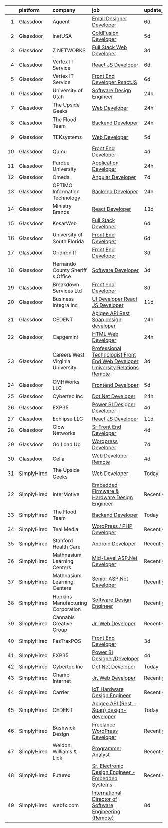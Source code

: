 

|    | platform    | company                            | job                                                                                                                                                                                                                                                                                                                                                                                                                                                                                                                                                                                                                                                                                                                                                                                                                                                                                                                                                                                                                                                                                                                                                                                                                                                                                             | update_time   | location                  |
|---:|:------------|:-----------------------------------|:------------------------------------------------------------------------------------------------------------------------------------------------------------------------------------------------------------------------------------------------------------------------------------------------------------------------------------------------------------------------------------------------------------------------------------------------------------------------------------------------------------------------------------------------------------------------------------------------------------------------------------------------------------------------------------------------------------------------------------------------------------------------------------------------------------------------------------------------------------------------------------------------------------------------------------------------------------------------------------------------------------------------------------------------------------------------------------------------------------------------------------------------------------------------------------------------------------------------------------------------------------------------------------------------|:--------------|:--------------------------|
|  1 | Glassdoor   | Aquent                             | [Email Designer   Developer](https://www.glassdoor.com/partner/jobListing.htm?pos=105&ao=1110586&s=58&guid=00000182a56f3f508926c4c4b67c3590&src=GD_JOB_AD&t=SR&vt=w&cs=1_a05059c0&cb=1660632907937&jobListingId=1008063506203&cpc=8795CF9063CD573D&jrtk=3-0-1gaimufrv2ap9001-1gaimufsfirlh800-81f66ac0617ac308--6NYlbfkN0DMrcEu7yrtATojKJA7cEzGQ3FdRGWLh0CZQInL4ECGI9gD0Wolx9R2v-Aex0-GK07CFRXuAyVUqqDdWqgnAY3f8fv_frR8awgIXiu3YXjZJb5Frrci7jPiqg__1ogudDJ5yzLZW31j0btrCAm0bBUqxkfuA6zQI6q7AH0oojmb_BiZKXIYoJ1TdiNDZFQT8fWdf01CvzHHNX27Ul59hLLsvFnpy_FLfSwLKctwfBtV73tSoNVu0pH8A5DIhhFm3FGur7rlka7boCGgiaSYrkL8hXVPGmJIzV5LJzA9XaKXPB8eU72fPxb-T5-UTpGrQlk8_R01oFb2K5JEoNAP1Bj-VCXZWPzjNQ7kFmFUS5YcbWoyN5T_iiHpwcfixjRHnSIjXhbpxHxgtAtrTeKHi59wLimsXSZSnmrOafJcWd-Fsf_cv_klwjduxvd1MFxLGsAb6UNSD_QiAg%3D%3D)                                                                                                                                                                                                                                                                                                                                                                                                                                                                                    | 6d            | McLean, VA                |
|  2 | Glassdoor   | inetUSA                            | [ColdFusion Developer](https://www.glassdoor.com/partner/jobListing.htm?pos=120&ao=1136043&s=58&guid=00000182a56f3f508926c4c4b67c3590&src=GD_JOB_AD&t=SR&vt=w&ea=1&cs=1_b2b90c6d&cb=1660632907939&jobListingId=1008065123677&jrtk=3-0-1gaimufrv2ap9001-1gaimufsfirlh800-d2508d552526215e-)                                                                                                                                                                                                                                                                                                                                                                                                                                                                                                                                                                                                                                                                                                                                                                                                                                                                                                                                                                                                      | 5d            | Remote                    |
|  3 | Glassdoor   | Z NETWORKS                         | [Full Stack Web Developer](https://www.glassdoor.com/partner/jobListing.htm?pos=126&ao=1136043&s=58&guid=00000182a56f3f508926c4c4b67c3590&src=GD_JOB_AD&t=SR&vt=w&cs=1_f938c9e8&cb=1660632907939&jobListingId=1008069163903&jrtk=3-0-1gaimufrv2ap9001-1gaimufsfirlh800-40bb28a96ccf89e0-)                                                                                                                                                                                                                                                                                                                                                                                                                                                                                                                                                                                                                                                                                                                                                                                                                                                                                                                                                                                                       | 3d            | Marysville, WA            |
|  4 | Glassdoor   | Vertex IT Service                  | [React JS Developer](https://www.glassdoor.com/partner/jobListing.htm?pos=106&ao=1136043&s=58&guid=00000182a56f3f508926c4c4b67c3590&src=GD_JOB_AD&t=SR&vt=w&ea=1&cs=1_66377045&cb=1660632907938&jobListingId=1008063446673&jrtk=3-0-1gaimufrv2ap9001-1gaimufsfirlh800-7f079874353044f8-)                                                                                                                                                                                                                                                                                                                                                                                                                                                                                                                                                                                                                                                                                                                                                                                                                                                                                                                                                                                                        | 6d            | Remote                    |
|  5 | Glassdoor   | Vertex IT Service                  | [Front End Developer ReactJS ](https://www.glassdoor.com/partner/jobListing.htm?pos=112&ao=1136043&s=58&guid=00000182a56f3f508926c4c4b67c3590&src=GD_JOB_AD&t=SR&vt=w&ea=1&cs=1_e52c350b&cb=1660632907938&jobListingId=1008063443131&jrtk=3-0-1gaimufrv2ap9001-1gaimufsfirlh800-218d1c3574b682f9-)                                                                                                                                                                                                                                                                                                                                                                                                                                                                                                                                                                                                                                                                                                                                                                                                                                                                                                                                                                                              | 6d            | Stamford, CT              |
|  6 | Glassdoor   | University of Utah                 | [Software Design Engineer](https://www.glassdoor.com/partner/jobListing.htm?pos=121&ao=1136043&s=58&guid=00000182a56f3f508926c4c4b67c3590&src=GD_JOB_AD&t=SR&vt=w&cs=1_329556b6&cb=1660632907939&jobListingId=1008072857167&jrtk=3-0-1gaimufrv2ap9001-1gaimufsfirlh800-35f42f1e93c7e2ec-)                                                                                                                                                                                                                                                                                                                                                                                                                                                                                                                                                                                                                                                                                                                                                                                                                                                                                                                                                                                                       | 24h           | Salt Lake City, UT        |
|  7 | Glassdoor   | The Upside Geeks                   | [Web Developer](https://www.glassdoor.com/partner/jobListing.htm?pos=108&ao=1136043&s=58&guid=00000182a56f3f508926c4c4b67c3590&src=GD_JOB_AD&t=SR&vt=w&ea=1&cs=1_fa176aa0&cb=1660632907938&jobListingId=1008073003097&jrtk=3-0-1gaimufrv2ap9001-1gaimufsfirlh800-0961838ccf0eba1a-)                                                                                                                                                                                                                                                                                                                                                                                                                                                                                                                                                                                                                                                                                                                                                                                                                                                                                                                                                                                                             | 24h           | Remote                    |
|  8 | Glassdoor   | The Flood Team                     | [Backend Developer](https://www.glassdoor.com/partner/jobListing.htm?pos=114&ao=1136043&s=58&guid=00000182a56f3f508926c4c4b67c3590&src=GD_JOB_AD&t=SR&vt=w&ea=1&cs=1_bd43d1d8&cb=1660632907938&jobListingId=1008071714091&jrtk=3-0-1gaimufrv2ap9001-1gaimufsfirlh800-e4a574d66f354b9c-)                                                                                                                                                                                                                                                                                                                                                                                                                                                                                                                                                                                                                                                                                                                                                                                                                                                                                                                                                                                                         | 24h           | Remote                    |
|  9 | Glassdoor   | TEKsystems                         | [Web Developer](https://www.glassdoor.com/partner/jobListing.htm?pos=104&ao=1110586&s=58&guid=00000182a56f3f508926c4c4b67c3590&src=GD_JOB_AD&t=SR&vt=w&cs=1_e5f45b42&cb=1660632907937&jobListingId=1008066163923&cpc=1CBFC3E34E2A31FF&jrtk=3-0-1gaimufrv2ap9001-1gaimufsfirlh800-3885d66f6a2df56f--6NYlbfkN0AuKz8EBO1xHDEL7V2YF9xF3dC_I9B9i-Zw2Jh8clPMK3KTieKealHQySFBD4L6FvNNx72l7LH-9gWqRd0AU2oKebLUtxsoH2ixnH-o40DifHYLnnMvXOm8Gf_oxKbURbrguqNosm4s2_avk5w23mHjqallabAyoOWUve1XMRlUz-HgvyH7jczaN5atZOzkyIRxYJoLC7NtfzsRLyepzPOqTe1XfcfM7uBlyp4oEXprQAqbi8wo1J07cOjqyHu0Y3EJF4qTQXkXxTvHUs712k5wra8tH_HdSpdiPgSMsPqMmu5abMGvUK3NjgotpQg_4N3-NB38UNKgM0921PuLxW0TJV_3KWxfGn3KleCL2_Gqs2WOVy-gcPqc_2JkmJSk6YRRnbocn6RXjdMARpV7l93nB-nGduj3KQtuMvGXhaVeU_4G3EAZBkOe-aRuHPNRcwqZNOYFNp-R19vKTBTSuPKSzIxrroSKhXp0aiGR_bRxqrgH2PD4g3XPLRAyITGBMWFH9o0eC6aEMET_WKtV6gMeFSph6BXW_KsxsPOyFk2OaJWorpMkgSK-GFokZb3hZJ9-DPJqObCvqUSWZDSpsRf33bogkVO2ureG5qaq5JO9gQS5OV6XFWgFVpCSw-spbHUCdqgCRSjFCDtbKdpJ--8djLdoO0HdFm4Ux7Ww3ct2MMJvqUVpLORgYsYrNqUeCI8Ci79u63wh8zuu7pW2EiIQX18VB7Gtq4xJ2qWbAa6atOSaWYDg_qZ8bu1xHhpagQoG0dw7TzhrGmtuYwjhEzdaV9-4Gd2vYb1RKSCX7dP8imckco81kOe2QJv3fVKfhCBy6T6Eua8RSw-WZZ-h08vhvBH3bFGSGQmGD_oBFzHsyvdHfa20raTYgr5_uBMHu5L4h1joO77GjUESvew8J9PTFOwPghsSuCrLxYJTwpSb7Q%3D%3D) | 5d            | New Haven, CT             |
| 10 | Glassdoor   | Qumu                               | [Front End Developer](https://www.glassdoor.com/partner/jobListing.htm?pos=122&ao=1136043&s=58&guid=00000182a56f3f508926c4c4b67c3590&src=GD_JOB_AD&t=SR&vt=w&cs=1_bdf2c9c8&cb=1660632907939&jobListingId=1008066792204&jrtk=3-0-1gaimufrv2ap9001-1gaimufsfirlh800-bd1dbacc2d0040ac-)                                                                                                                                                                                                                                                                                                                                                                                                                                                                                                                                                                                                                                                                                                                                                                                                                                                                                                                                                                                                            | 4d            | Remote                    |
| 11 | Glassdoor   | Purdue University                  | [Application Developer](https://www.glassdoor.com/partner/jobListing.htm?pos=128&ao=1136043&s=58&guid=00000182a56f3f508926c4c4b67c3590&src=GD_JOB_AD&t=SR&vt=w&ea=1&cs=1_f9490b9e&cb=1660632907940&jobListingId=1008072560733&jrtk=3-0-1gaimufrv2ap9001-1gaimufsfirlh800-521d461d58e80a03-)                                                                                                                                                                                                                                                                                                                                                                                                                                                                                                                                                                                                                                                                                                                                                                                                                                                                                                                                                                                                     | 24h           | West Lafayette, IN        |
| 12 | Glassdoor   | Omeda                              | [Angular Developer](https://www.glassdoor.com/partner/jobListing.htm?pos=101&ao=1110586&s=58&guid=00000182a56f3f508926c4c4b67c3590&src=GD_JOB_AD&t=SR&vt=w&ea=1&cs=1_a6e921c8&cb=1660632907937&jobListingId=1008060374859&cpc=14D5209370AEC984&jrtk=3-0-1gaimufrv2ap9001-1gaimufsfirlh800-4659c45f7da5a9ce--6NYlbfkN0CsSu19yiEZraDAVLpPmfaiHc06RDwDBRCfsbordlvENtmH2YP7JEUjFoZIULs37PK0CLzqhJwYQx2WAjYfaEgu9VpWTtGqp-dsqtN2dceF-5gaoxUX2XhSQML4pxf97X9U0wvrmtXgvEW91hycwjXHjo-rwZGqAG8X-twvUWRT-nFlbJecI-_xi8TcL5qztnfToVo4jwfjyaFJURXk4dfeUcB7nK-amYfbwyQeX33QzaDgvsKWbplIxuUmUwXVjBc1eJrOa_KpgLRLJeY3LLHHi3cLi-rOG94FD3fqQPqR_e9IpPqFioQPu8kniIq9ke_gE3jCH7yxsFXnI3OLw-SStP-9SFVvuOnU3DRn6O6tQ7QX1r5z--YukiYNdsLJF_q-9htCpCifZTXmlgUBsnqejWEdbq6B14LuqKOHHi8-mQvAEcB80fD6uRCnYA25-9D1uAjbauVAXM1xiadRHlrorTDRM3diWiNkW1ktHQNrmoIjoBMkrcIB01P2II5rE-w%3D)                                                                                                                                                                                                                                                                                                                                                                                                                                      | 7d            | Remote                    |
| 13 | Glassdoor   | OPTiMO Information Technology      | [Backend Developer](https://www.glassdoor.com/partner/jobListing.htm?pos=130&ao=1136043&s=58&guid=00000182a56f3f508926c4c4b67c3590&src=GD_JOB_AD&t=SR&vt=w&ea=1&cs=1_e26595f4&cb=1660632907940&jobListingId=1008071607605&jrtk=3-0-1gaimufrv2ap9001-1gaimufsfirlh800-420264f2b2170d33-)                                                                                                                                                                                                                                                                                                                                                                                                                                                                                                                                                                                                                                                                                                                                                                                                                                                                                                                                                                                                         | 24h           | Remote                    |
| 14 | Glassdoor   | Ministry Brands                    | [React Developer](https://www.glassdoor.com/partner/jobListing.htm?pos=116&ao=1136043&s=58&guid=00000182a56f3f508926c4c4b67c3590&src=GD_JOB_AD&t=SR&vt=w&cs=1_6183dda7&cb=1660632907938&jobListingId=1008047968810&jrtk=3-0-1gaimufrv2ap9001-1gaimufsfirlh800-23526b1c2073be96-)                                                                                                                                                                                                                                                                                                                                                                                                                                                                                                                                                                                                                                                                                                                                                                                                                                                                                                                                                                                                                | 13d           | Remote                    |
| 15 | Glassdoor   | KesarWeb                           | [Full Stack Developer](https://www.glassdoor.com/partner/jobListing.htm?pos=129&ao=1136043&s=58&guid=00000182a56f3f508926c4c4b67c3590&src=GD_JOB_AD&t=SR&vt=w&ea=1&cs=1_b602b2dc&cb=1660632907940&jobListingId=1008063214095&jrtk=3-0-1gaimufrv2ap9001-1gaimufsfirlh800-d14564766b5341bc-)                                                                                                                                                                                                                                                                                                                                                                                                                                                                                                                                                                                                                                                                                                                                                                                                                                                                                                                                                                                                      | 6d            | Los Angeles, CA           |
| 16 | Glassdoor   | University of South Florida        | [Front End Developer](https://www.glassdoor.com/partner/jobListing.htm?pos=110&ao=1136043&s=58&guid=00000182a56f3f508926c4c4b67c3590&src=GD_JOB_AD&t=SR&vt=w&cs=1_7e71a4c7&cb=1660632907938&jobListingId=1008063345875&jrtk=3-0-1gaimufrv2ap9001-1gaimufsfirlh800-2b718e351fc30852-)                                                                                                                                                                                                                                                                                                                                                                                                                                                                                                                                                                                                                                                                                                                                                                                                                                                                                                                                                                                                            | 6d            | Tampa, FL                 |
| 17 | Glassdoor   | Gridiron IT                        | [Front End Developer](https://www.glassdoor.com/partner/jobListing.htm?pos=103&ao=1110586&s=58&guid=00000182a56f3f508926c4c4b67c3590&src=GD_JOB_AD&t=SR&vt=w&ea=1&cs=1_72e330f0&cb=1660632907937&jobListingId=1008069085097&cpc=2CAED5C921A5F994&jrtk=3-0-1gaimufrv2ap9001-1gaimufsfirlh800-41a634fc7a237502--6NYlbfkN0CTHA6cd59lXtQJ-DuZtBHQsSjOn019HaVEc20FtZol1_8bPJW14iotuMuGn0biAaHi60DeP6d4WuwR-YTGiwg-NNXHDMzuUtj3gk12mTb5tRPYBsvsKptDV8UrKveJgsJMrUPunXERh0BtBtpRRoMmWLgGX8Vy66G_8g3RruAZpbpLWQA2FbRd8w3P0_2Cj_nN7mp5SgKxKihY5bV7xWXmNPpnOhhKOWHB5EOa1G14ZjEoWyaOAub2LnrztNWttXU_fTJvO2FAAje0VWV4vq_HwDJdR9V88m_m5j9NFcvVENY7VyJOzcHYEX8JFEailG8j6Q_5tvsTbgHwHBo1-FQjOdQysqo_fJ1NRhqAw3iEcDDjfPWH3Y15PtKoFGVxvOOlYOQXq0YUZ8nvhxh2qTcCE6EiVMXU7-oM4KZrA55jjp3PA5tuYI9AoTwX_XMcCBfRNh0LXTjxjPMkgBM9Hnt_hV6MEVjYP5r74Fa20vuflzFI-GyeZWN8D3bMyeXbEqsm0n0uEqI50A%3D%3D)                                                                                                                                                                                                                                                                                                                                                                                                                      | 3d            | Remote                    |
| 18 | Glassdoor   | Hernando County Sheriff s Office   | [Software Developer](https://www.glassdoor.com/partner/jobListing.htm?pos=127&ao=1136043&s=58&guid=00000182a56f3f508926c4c4b67c3590&src=GD_JOB_AD&t=SR&vt=w&cs=1_a3af6031&cb=1660632907940&jobListingId=1008068832764&jrtk=3-0-1gaimufrv2ap9001-1gaimufsfirlh800-027a95ee41ff3b13-)                                                                                                                                                                                                                                                                                                                                                                                                                                                                                                                                                                                                                                                                                                                                                                                                                                                                                                                                                                                                             | 3d            | Brooksville, FL           |
| 19 | Glassdoor   | Breakdown Services  Ltd            | [Front end Developer](https://www.glassdoor.com/partner/jobListing.htm?pos=125&ao=1136043&s=58&guid=00000182a56f3f508926c4c4b67c3590&src=GD_JOB_AD&t=SR&vt=w&ea=1&cs=1_2e363272&cb=1660632907939&jobListingId=1008068844442&jrtk=3-0-1gaimufrv2ap9001-1gaimufsfirlh800-d4bf584cd236bddf-)                                                                                                                                                                                                                                                                                                                                                                                                                                                                                                                                                                                                                                                                                                                                                                                                                                                                                                                                                                                                       | 3d            | Los Angeles, CA           |
| 20 | Glassdoor   | Business Integra Inc               | [UI Developer React JS Developer](https://www.glassdoor.com/partner/jobListing.htm?pos=124&ao=1136043&s=58&guid=00000182a56f3f508926c4c4b67c3590&src=GD_JOB_AD&t=SR&vt=w&ea=1&cs=1_eaec3b1b&cb=1660632907939&jobListingId=1008053447447&jrtk=3-0-1gaimufrv2ap9001-1gaimufsfirlh800-47e1136c785b937a-)                                                                                                                                                                                                                                                                                                                                                                                                                                                                                                                                                                                                                                                                                                                                                                                                                                                                                                                                                                                           | 11d           | Plano, TX                 |
| 21 | Glassdoor   | CEDENT                             | [Apigee API  Rest  Soap  design developer](https://www.glassdoor.com/partner/jobListing.htm?pos=118&ao=1136043&s=58&guid=00000182a56f3f508926c4c4b67c3590&src=GD_JOB_AD&t=SR&vt=w&ea=1&cs=1_e36c2126&cb=1660632907939&jobListingId=1008072481308&jrtk=3-0-1gaimufrv2ap9001-1gaimufsfirlh800-0e7b92b7898e9067-)                                                                                                                                                                                                                                                                                                                                                                                                                                                                                                                                                                                                                                                                                                                                                                                                                                                                                                                                                                                  | 24h           | Phoenix, AZ               |
| 22 | Glassdoor   | Capgemini                          | [HTML Web Developer](https://www.glassdoor.com/partner/jobListing.htm?pos=113&ao=1136043&s=58&guid=00000182a56f3f508926c4c4b67c3590&src=GD_JOB_AD&t=SR&vt=w&cs=1_a839cb84&cb=1660632907938&jobListingId=1008072050807&jrtk=3-0-1gaimufrv2ap9001-1gaimufsfirlh800-e0418315e90d388e-)                                                                                                                                                                                                                                                                                                                                                                                                                                                                                                                                                                                                                                                                                                                                                                                                                                                                                                                                                                                                             | 24h           | New York, NY              |
| 23 | Glassdoor   | Careers   West Virginia University | [Professional Technologist Front End Web Developer   University Relations  Remote ](https://www.glassdoor.com/partner/jobListing.htm?pos=111&ao=1136043&s=58&guid=00000182a56f3f508926c4c4b67c3590&src=GD_JOB_AD&t=SR&vt=w&cs=1_a954e9fb&cb=1660632907938&jobListingId=1008069052717&jrtk=3-0-1gaimufrv2ap9001-1gaimufsfirlh800-dd8dfa320608da63-)                                                                                                                                                                                                                                                                                                                                                                                                                                                                                                                                                                                                                                                                                                                                                                                                                                                                                                                                              | 3d            | Morgantown, WV            |
| 24 | Glassdoor   | CMHWorks  LLC                      | [Frontend Developer](https://www.glassdoor.com/partner/jobListing.htm?pos=107&ao=1136043&s=58&guid=00000182a56f3f508926c4c4b67c3590&src=GD_JOB_AD&t=SR&vt=w&ea=1&cs=1_a4d75a79&cb=1660632907938&jobListingId=1008065191286&jrtk=3-0-1gaimufrv2ap9001-1gaimufsfirlh800-34f8d934c21af065-)                                                                                                                                                                                                                                                                                                                                                                                                                                                                                                                                                                                                                                                                                                                                                                                                                                                                                                                                                                                                        | 5d            | Remote                    |
| 25 | Glassdoor   | Cybertec Inc                       | [Dot Net Developer](https://www.glassdoor.com/partner/jobListing.htm?pos=123&ao=1136043&s=58&guid=00000182a56f3f508926c4c4b67c3590&src=GD_JOB_AD&t=SR&vt=w&ea=1&cs=1_466b331a&cb=1660632907939&jobListingId=1008071781087&jrtk=3-0-1gaimufrv2ap9001-1gaimufsfirlh800-6dcc7ac2b09bad15-)                                                                                                                                                                                                                                                                                                                                                                                                                                                                                                                                                                                                                                                                                                                                                                                                                                                                                                                                                                                                         | 24h           | Remote                    |
| 26 | Glassdoor   | EXP35                              | [Power BI Designer Developer](https://www.glassdoor.com/partner/jobListing.htm?pos=109&ao=1136043&s=58&guid=00000182a56f3f508926c4c4b67c3590&src=GD_JOB_AD&t=SR&vt=w&ea=1&cs=1_e360f813&cb=1660632907938&jobListingId=1008066952105&jrtk=3-0-1gaimufrv2ap9001-1gaimufsfirlh800-138e14b27eff5357-)                                                                                                                                                                                                                                                                                                                                                                                                                                                                                                                                                                                                                                                                                                                                                                                                                                                                                                                                                                                               | 4d            | Remote                    |
| 27 | Glassdoor   | Echlipse LLC                       | [React JS Developer](https://www.glassdoor.com/partner/jobListing.htm?pos=117&ao=1136043&s=58&guid=00000182a56f3f508926c4c4b67c3590&src=GD_JOB_AD&t=SR&vt=w&ea=1&cs=1_ad523b6b&cb=1660632907939&jobListingId=1008052933640&jrtk=3-0-1gaimufrv2ap9001-1gaimufsfirlh800-2703d99c853b36f4-)                                                                                                                                                                                                                                                                                                                                                                                                                                                                                                                                                                                                                                                                                                                                                                                                                                                                                                                                                                                                        | 11d           | Remote                    |
| 28 | Glassdoor   | Glow Networks                      | [Sr  Front End Developer](https://www.glassdoor.com/partner/jobListing.htm?pos=119&ao=1136043&s=58&guid=00000182a56f3f508926c4c4b67c3590&src=GD_JOB_AD&t=SR&vt=w&ea=1&cs=1_73a4a1dc&cb=1660632907939&jobListingId=1008067813651&jrtk=3-0-1gaimufrv2ap9001-1gaimufsfirlh800-865d74278513a27a-)                                                                                                                                                                                                                                                                                                                                                                                                                                                                                                                                                                                                                                                                                                                                                                                                                                                                                                                                                                                                   | 4d            | Remote                    |
| 29 | Glassdoor   | Go Load Up                         | [Wordpress Developer](https://www.glassdoor.com/partner/jobListing.htm?pos=115&ao=1136043&s=58&guid=00000182a56f3f508926c4c4b67c3590&src=GD_JOB_AD&t=SR&vt=w&ea=1&cs=1_f5e120d1&cb=1660632907938&jobListingId=1008059962390&jrtk=3-0-1gaimufrv2ap9001-1gaimufsfirlh800-7b2caa0f058cb6d5-)                                                                                                                                                                                                                                                                                                                                                                                                                                                                                                                                                                                                                                                                                                                                                                                                                                                                                                                                                                                                       | 7d            | Remote                    |
| 30 | Glassdoor   | Cella                              | [Web Developer  Remote ](https://www.glassdoor.com/partner/jobListing.htm?pos=102&ao=1110586&s=58&guid=00000182a56f3f508926c4c4b67c3590&src=GD_JOB_AD&t=SR&vt=w&cs=1_93a6ef59&cb=1660632907937&jobListingId=1008067890800&cpc=F41FEAB56D215062&jrtk=3-0-1gaimufrv2ap9001-1gaimufsfirlh800-7ce76f7afd88284f--6NYlbfkN0ABL5jwqrJX8j4-zsE1pdctockIOMh3bUiDojLxDHSgft-IBPHc-ugKxXUaFJpc9ded4_acFM1yDMSkA_9ujqOsk6VwGvd1KSuBaiU8On4DkMThEP42UrTG2QfdhLbdKuvZALTC7qZlXVs77FRaGfc3eD0eT7yRkGYyUs2-ZCV2fX4MdR1J7VZ6znrf3EuQD2X_hnV3Z_8iCOnJoO2M5uWyrv3kUpFbc0JKFyqmm-R_FcFkdLJDRAMB6VyRo6gIpQC6v9yhXVlIaMn4lQLIMYTuGQ4RNKNdylgTS0WEILjDp3GRV6kjhF-CMtuYLTHIvSwWDl1ahw_3WQR3u_PSBsWsRYdaXCfeIIP8-3XjzuAF7A37xCKNPgPswDyGZGMEQDa-hnL5brP0Ptx6GJLouiQtejhKiIY2bsgkquzU7oOYzAOD0J366bGUCgXKAIu7mmWMNUHL0oG2Z5M1btMXKNPG53XyJNGCxt8ivapnm_dC5APORtlQptuVz1svfKQWJPK-F6sxNiyNh7aWLmn4Vb5cvQtPUnG4gINJG_DsvBnsl3ecSArx87U4ph__tvnsk2U4xPvw4pP8biB-DXIx3gEZB-5n6t2VlqpVRUixnEVHZWP5zGq4MsYkteFHcveUZMeOLSWyQqm5RCKAsUlofby_FZYhK2bCU7UFOta6IDae4_31I3fecm9mdZz2ckX-xLAs6Q0ZZmffBFMg6eF3Hn9rwA3_tcTXljLjIE7_7dEqUELG8TmHinbg)                                                                                                                                                                                    | 4d            | Whitehouse Station, NJ    |
| 31 | SimplyHired | The Upside Geeks                   | [Web Developer](https://www.simplyhired.com/job/kENUQWQHdRLDPaGm6wX1_uLTOTaoXo1Sn-6NqC9GUXmf5H44uFSMmA?q=design+developer)                                                                                                                                                                                                                                                                                                                                                                                                                                                                                                                                                                                                                                                                                                                                                                                                                                                                                                                                                                                                                                                                                                                                                                      | Today         | Remote                    |
| 32 | SimplyHired | InterMotive                        | [Embedded Firmware & Hardware Design Engineer](https://www.simplyhired.com/job/Ic8ne0zvFNR813Hh3rBYtOMSw-uME6WDqQTIT9h4Q4h2LZjRe2LSLQ?q=design+developer)                                                                                                                                                                                                                                                                                                                                                                                                                                                                                                                                                                                                                                                                                                                                                                                                                                                                                                                                                                                                                                                                                                                                       | Recently      | Auburn, CA                |
| 33 | SimplyHired | The Flood Team                     | [Backend Developer](https://www.simplyhired.com/job/_KBUCWDDIrkOCDI_6MlIro-tERu3Su3k8C1Lzi_dcdvyY0d1GlzakQ?q=design+developer)                                                                                                                                                                                                                                                                                                                                                                                                                                                                                                                                                                                                                                                                                                                                                                                                                                                                                                                                                                                                                                                                                                                                                                  | Today         | Remote                    |
| 34 | SimplyHired | Teal Media                         | [WordPress / PHP Developer](https://www.simplyhired.com/job/GK3jT2ahi8VuSAAI9GE9QhJquvqFDUfBrh0qkLVCMrQiQyNa5UpEWA?q=design+developer)                                                                                                                                                                                                                                                                                                                                                                                                                                                                                                                                                                                                                                                                                                                                                                                                                                                                                                                                                                                                                                                                                                                                                          | Recently      | Remote                    |
| 35 | SimplyHired | Stanford Health Care               | [Android Developer](https://www.simplyhired.com/job/bixntMy0ujDioU4BjtZEEvVL_r_XDW95SQ5woSmxcbcU1YTvBsekZQ?q=design+developer)                                                                                                                                                                                                                                                                                                                                                                                                                                                                                                                                                                                                                                                                                                                                                                                                                                                                                                                                                                                                                                                                                                                                                                  | Recently      | Palo Alto, CA             |
| 36 | SimplyHired | Mathnasium Learning Centers        | [Mid-Level ASP.Net Developer](https://www.simplyhired.com/job/Qr6MVQYo2v4BfRNWcnKw7jbE12yHt3YB8wa6BFnViLkVFed8OPhguA?q=design+developer)                                                                                                                                                                                                                                                                                                                                                                                                                                                                                                                                                                                                                                                                                                                                                                                                                                                                                                                                                                                                                                                                                                                                                        | Recently      | Los Angeles, CA           |
| 37 | SimplyHired | Mathnasium Learning Centers        | [Senior ASP.Net Developer](https://www.simplyhired.com/job/L0vu_Hj5NUcrZBOilylFXyyer3y4NogYP_aSF4JF4ZIhKuaPw9e87A?q=design+developer)                                                                                                                                                                                                                                                                                                                                                                                                                                                                                                                                                                                                                                                                                                                                                                                                                                                                                                                                                                                                                                                                                                                                                           | Recently      | Los Angeles, CA           |
| 38 | SimplyHired | Hopkins Manufacturing Corporation  | [Software Design Engineer](https://www.simplyhired.com/job/qY8slYaw9wD2ocnPC4HaJoxOS535kfd1g9te5vVup0OD4IWDFxIROg?q=design+developer)                                                                                                                                                                                                                                                                                                                                                                                                                                                                                                                                                                                                                                                                                                                                                                                                                                                                                                                                                                                                                                                                                                                                                           | Recently      | Emporia, KS               |
| 39 | SimplyHired | Cannabis Creative Group            | [Jr. Web Developer](https://www.simplyhired.com/job/b32pdEvN0vWOoBpLps13HZJSm9FlS7KmKbwkSyrIp9h5QDI8OJh12A?q=design+developer)                                                                                                                                                                                                                                                                                                                                                                                                                                                                                                                                                                                                                                                                                                                                                                                                                                                                                                                                                                                                                                                                                                                                                                  | Recently      | Remote                    |
| 40 | SimplyHired | FasTraxPOS                         | [Front End Developer](https://www.simplyhired.com/job/2duBvMcHcCq-1FbuLDRtkR5Kl5538vxoqAk1sZFVg1whwLsJbyaaLg?q=design+developer)                                                                                                                                                                                                                                                                                                                                                                                                                                                                                                                                                                                                                                                                                                                                                                                                                                                                                                                                                                                                                                                                                                                                                                | 3d            | Rock Hill, NY +1 location |
| 41 | SimplyHired | EXP35                              | [Power BI Designer/Developer](https://www.simplyhired.com/job/XeQtTJ46y7zZ-OffsoQwMf2vdwHuPuQQqpTwr_CclOqZ_ABjLLDQ_A?q=design+developer)                                                                                                                                                                                                                                                                                                                                                                                                                                                                                                                                                                                                                                                                                                                                                                                                                                                                                                                                                                                                                                                                                                                                                        | 4d            | Remote                    |
| 42 | SimplyHired | Cybertec Inc                       | [Dot Net Developer](https://www.simplyhired.com/job/qchbUZDDKG4i3f0ycEt6fDboJ1t8iV7e5M5YwbcIbiQKT-aq7dAZnA?q=design+developer)                                                                                                                                                                                                                                                                                                                                                                                                                                                                                                                                                                                                                                                                                                                                                                                                                                                                                                                                                                                                                                                                                                                                                                  | Today         | Remote                    |
| 43 | SimplyHired | Champ Internet                     | [Jr. Web Developer](https://www.simplyhired.com/job/r0BtENl-pqywsXiEKcZp-CeqX5nUwNrb7PM6mqDUeAHybikjqFd1xQ?q=design+developer)                                                                                                                                                                                                                                                                                                                                                                                                                                                                                                                                                                                                                                                                                                                                                                                                                                                                                                                                                                                                                                                                                                                                                                  | Recently      | Remote                    |
| 44 | SimplyHired | Carrier                            | [IoT Hardware Design Engineer](https://www.simplyhired.com/job/9e91dSLp8XrSTxuEWkrAz6GPNvJZNRASseTLLLnRUqgdUH4D352OYA?q=design+developer)                                                                                                                                                                                                                                                                                                                                                                                                                                                                                                                                                                                                                                                                                                                                                                                                                                                                                                                                                                                                                                                                                                                                                       | Recently      | Massachusetts             |
| 45 | SimplyHired | CEDENT                             | [Apigee API (Rest -Soap) design-developer](https://www.simplyhired.com/job/p0qtJqteEt32VX75XH9Xw5B8EZ0yEwG8aQ1bR3GgbxnvcDyBUZPSJA?q=design+developer)                                                                                                                                                                                                                                                                                                                                                                                                                                                                                                                                                                                                                                                                                                                                                                                                                                                                                                                                                                                                                                                                                                                                           | Today         | Phoenix, AZ               |
| 46 | SimplyHired | Bushwick Design                    | [Freelance WordPress Developer](https://www.simplyhired.com/job/cT9tazAs1RJDKybQmBhxG0cez39wk9YtXMULvuD1Jh9iVS3-uLQ0sA?q=design+developer)                                                                                                                                                                                                                                                                                                                                                                                                                                                                                                                                                                                                                                                                                                                                                                                                                                                                                                                                                                                                                                                                                                                                                      | Recently      | Remote                    |
| 47 | SimplyHired | Weldon, Williams & Lick            | [Programmer Analyst](https://www.simplyhired.com/job/hhN-9v1pNQNu8mKogkLA2w-lHUV-HjamLRbh2zoXVqd1mGQENNGTsQ?q=design+developer)                                                                                                                                                                                                                                                                                                                                                                                                                                                                                                                                                                                                                                                                                                                                                                                                                                                                                                                                                                                                                                                                                                                                                                 | Recently      | Fort Smith, AR            |
| 48 | SimplyHired | Futurex                            | [Sr. Electronic Design Engineer - Embedded Systems](https://www.simplyhired.com/job/yTf32o-rtkg6fYLSAykoSvHBGAtyJYSCa9SqNVcKrFQWik9sHIITzg?q=design+developer)                                                                                                                                                                                                                                                                                                                                                                                                                                                                                                                                                                                                                                                                                                                                                                                                                                                                                                                                                                                                                                                                                                                                  | Recently      | Bulverde, TX              |
| 49 | SimplyHired | webfx.com                          | [International Director of Software Engineering (Remote)](https://www.simplyhired.com/job/F5diNvwUakhQnnphism_azc25tktVNPDqOAYN_yHbJz5zNgRe0tSYw?q=design+developer)                                                                                                                                                                                                                                                                                                                                                                                                                                                                                                                                                                                                                                                                                                                                                                                                                                                                                                                                                                                                                                                                                                                            | 8d            | Remote                    |